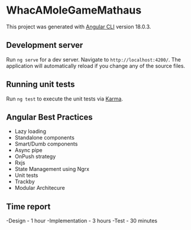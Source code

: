 # WhacAMoleGameMathaus

This project was generated with [Angular CLI](https://github.com/angular/angular-cli) version 18.0.3.

## Development server

Run `ng serve` for a dev server. Navigate to `http://localhost:4200/`. The application will automatically reload if you change any of the source files.

## Running unit tests

Run `ng test` to execute the unit tests via [Karma](https://karma-runner.github.io).

## Angular Best Practices

- Lazy loading
- Standalone components
- Smart/Dumb components
- Async pipe
- OnPush strategy
- Rxjs
- State Management using Ngrx
- Unit tests
- Trackby
- Modular Architecure

## Time report

-Design - 1 hour
-Implementation - 3 hours
-Test - 30 minutes
